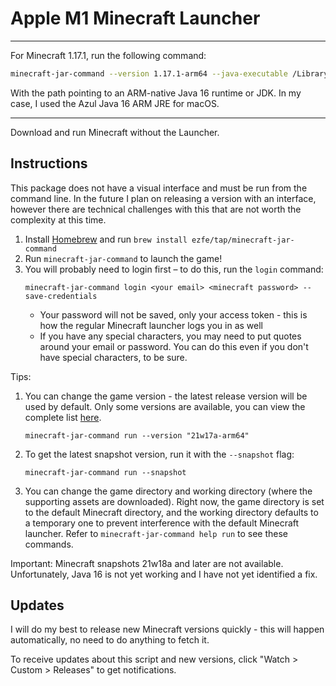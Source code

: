 # Apple M1 Minecraft Launcher
---

For Minecraft 1.17.1, run the following command:

```sh
minecraft-jar-command --version 1.17.1-arm64 --java-executable /Library/Java/JavaVirtualMachines/arm-zulu-16.jre/Contents/Home/bin/java
```

With the path pointing to an ARM-native Java 16 runtime or JDK. In my case, I used the Azul Java 16 ARM JRE for macOS.

---

Download and run Minecraft without the Launcher.

## Instructions

This package does not have a visual interface and must be run from the command line. In the future I plan on releasing a version with an interface, however there are technical challenges with this that are not worth the complexity at this time.

1. Install [Homebrew](https://brew.sh) and run `brew install ezfe/tap/minecraft-jar-command`
2. Run `minecraft-jar-command` to launch the game!
3. You will probably need to login first – to do this, run the `login` command:
   ```
   minecraft-jar-command login <your email> <minecraft password> --save-credentials
   ```
   - Your password will not be saved, only your access token - this is how the regular Minecraft launcher logs you in as well
   - If you have any special characters, you may need to put quotes around your email or password. You can do this even if you don't have special characters, to be sure.
   
Tips:
1. You can change the game version - the latest release version will be used by default. Only some versions are available, you can view the complete list [here](https://f001.backblazeb2.com/file/com-ezekielelin-publicFiles/lwjgl-arm/version_manifest_v2.json).
   ```
   minecraft-jar-command run --version "21w17a-arm64"
   ```
2. To get the latest snapshot version, run it with the `--snapshot` flag:
   ```
   minecraft-jar-command run --snapshot
   ```
3. You can change the game directory and working directory (where the supporting assets are downloaded). Right now, the game directory is set to the default Minecraft directory, and the working directory defaults to a temporary one to prevent interference with the default Minecraft launcher. Refer to `minecraft-jar-command help run` to see these commands.

Important: Minecraft snapshots 21w18a and later are not available. Unfortunately, Java 16 is not yet working and I have not yet identified a fix.

## Updates

I will do my best to release new Minecraft versions quickly - this will happen automatically, no need to do anything to fetch it.

To receive updates about this script and new versions, click "Watch > Custom > Releases" to get notifications.
